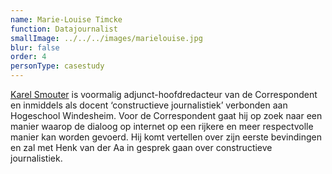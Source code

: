 ```yaml
---
name: Marie-Louise Timcke
function: Datajournalist
smallImage: ../../../images/marielouise.jpg
blur: false
order: 4
personType: casestudy
---
```

[Karel Smouter](https://twitter.com/Kcsmouter) is voormalig adjunct-hoofdredacteur van de Correspondent en inmiddels als docent ‘constructieve journalistiek’ verbonden aan Hogeschool Windesheim. Voor de Correspondent gaat hij op zoek naar een manier waarop de dialoog op internet op een rijkere en meer respectvolle manier kan worden gevoerd. Hij komt vertellen over zijn eerste bevindingen en zal met Henk van der Aa in gesprek gaan over constructieve journalistiek.
